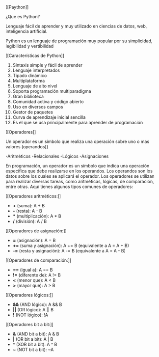 [[Paython]]

¿Que es Python?

Lenguaje fácil de aprender y muy utilizado en ciencias de datos, web, inteligencia artificial.

Python es un lenguaje de programación muy popular por su simplicidad, legibilidad y vertibilidad

[[Características de Python]]

1. Sintaxis simple y fácil de aprender
2. Lenguaje interpretados
3. Tipado dinámico
4. Multiplataforma
5. Lenguaje de alto nivel
6. Soporta programación multiparadigma
7. Gran biblioteca 
8. Comunidad activa y código abierto
9. Uso en diversos campos
10. Gestor de paquetes
11. Curva de aprendizaje inicial sencilla
12. Es el que se usa principalmente para aprender de programación

[[Operadores]]

Un operador es un símbolo que realiza una operación sobre uno o mas valores (operandos)}

-Aritméticos
-Relacionales
-Lógicos
-Asignaciones

En programación, un operador es un símbolo que indica una operación específica que debe realizarse en los operandos. Los operandos son los datos sobre los cuales se aplicará el operador. Los operadores se utilizan para realizar diversas tareas, como aritméticas, lógicas, de comparación, entre otras. Aquí tienes algunos tipos comunes de operadores:

[[Operadores aritméticos:]]
- **+** (suma): A + B
- **-** (resta): A - B
- **\*** (multiplicación): A * B
- **/** (división): A / B

[[Operadores de asignación:]]
- **=** (asignación): A = B
- **+=** (suma y asignación): A += B (equivalente a A = A + B)
- **-=** (resta y asignación): A -= B (equivalente a A = A - B)

[[Operadores de comparación:]]

- **==** (igual a): A == B
- **!=** (diferente de): A != B
- **<** (menor que): A < B
- **>** (mayor que): A > B

[[Operadores lógicos:]]

- **&&** (AND lógico): A && B
- **||** (OR lógico): A || B
- **!** (NOT lógico): !A

[[Operadores bit a bit:]]

- **&** (AND bit a bit): A & B
- **|** (OR bit a bit): A | B
- **^** (XOR bit a bit): A ^ B
- **~** (NOT bit a bit): ~A
